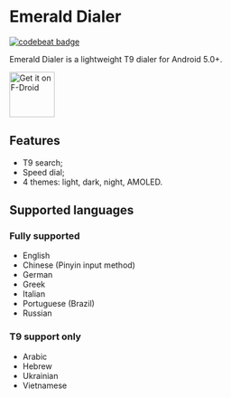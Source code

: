 # Emerald Dialer
[![codebeat badge](https://codebeat.co/badges/6a02664d-9f84-4fee-b44a-c5212a04d047)](https://codebeat.co/projects/github-com-henridellal-emerald-dialer-master)

Emerald Dialer is a lightweight T9 dialer for Android 5.0+.

[<img src="https://f-droid.org/badge/get-it-on.png"
      alt="Get it on F-Droid"
      height="80">](https://f-droid.org/app/ru.henridellal.dialer)

## Features
- T9 search;
- Speed dial;
- 4 themes: light, dark, night, AMOLED.

## Supported languages
### Fully supported
- English
- Chinese (Pinyin input method)
- German
- Greek
- Italian
- Portuguese (Brazil)
- Russian

### T9 support only
- Arabic
- Hebrew
- Ukrainian
- Vietnamese